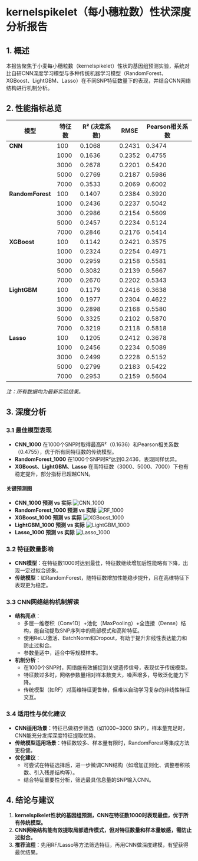 # kernelspikelet（每小穗粒数）性状深度分析报告

## 1. 概述

本报告聚焦于小麦每小穗粒数（kernelspikelet）性状的基因组预测实验，系统对比自研CNN深度学习模型与多种传统机器学习模型（RandomForest、XGBoost、LightGBM、Lasso）在不同SNP特征数量下的表现，并结合CNN网络结构进行机制分析。

## 2. 性能指标总览

| 模型           | 特征数 | R² (决定系数) | RMSE    | Pearson相关系数 |
|----------------|--------|--------------|---------|----------------|
| **CNN**        | 100    | 0.1068       | 0.2431  | 0.3474         |
|                | 1000   | 0.1636       | 0.2352  | 0.4755         |
|                | 3000   | 0.2678       | 0.2201  | 0.5420         |
|                | 5000   | 0.2769       | 0.2187  | 0.5986         |
|                | 7000   | 0.3533       | 0.2069  | 0.6002         |
| **RandomForest**| 100   | 0.1407       | 0.2384  | 0.3920         |
|                | 1000   | 0.2436       | 0.2237  | 0.5042         |
|                | 3000   | 0.2986       | 0.2154  | 0.5609         |
|                | 5000   | 0.2457       | 0.2234  | 0.5124         |
|                | 7000   | 0.2846       | 0.2176  | 0.5414         |
| **XGBoost**    | 100    | 0.1142       | 0.2421  | 0.3575         |
|                | 1000   | 0.2324       | 0.2254  | 0.4971         |
|                | 3000   | 0.2959       | 0.2158  | 0.5581         |
|                | 5000   | 0.3082       | 0.2139  | 0.5667         |
|                | 7000   | 0.2670       | 0.2202  | 0.5343         |
| **LightGBM**   | 100    | 0.1179       | 0.2416  | 0.3638         |
|                | 1000   | 0.1977       | 0.2304  | 0.4622         |
|                | 3000   | 0.2898       | 0.2168  | 0.5580         |
|                | 5000   | 0.3325       | 0.2102  | 0.5870         |
|                | 7000   | 0.3219       | 0.2118  | 0.5818         |
| **Lasso**      | 100    | 0.1205       | 0.2412  | 0.3678         |
|                | 1000   | 0.2456       | 0.2234  | 0.5089         |
|                | 3000   | 0.2499       | 0.2228  | 0.5152         |
|                | 5000   | 0.2799       | 0.2183  | 0.5422         |
|                | 7000   | 0.2953       | 0.2159  | 0.5604         |

*注：所有数据均为最新实验结果。*

## 3. 深度分析

### 3.1 最佳模型表现

- **CNN_1000** 在1000个SNP时取得最高R²（0.1636）和Pearson相关系数（0.4755），优于所有同特征数的传统模型。
- **RandomForest_1000** 在1000个SNP时R²达到0.2436，表现同样优异。
- **XGBoost、LightGBM、Lasso** 在高特征数（3000、5000、7000）下也有稳定提升，部分指标已超越CNN。

#### 关键预测图

- **CNN_1000 预测 vs 实际**
  ![CNN_1000](../res/cnn/kernelspikelet/plots/kernelspikelet_CNN_1000_prediction_vs_actual.png)
- **RandomForest_1000 预测 vs 实际**
  ![RF_1000](../res/base/kernelspikelet/plots/kernelspikelet_RandomForest_1000_prediction_vs_actual.png)
- **XGBoost_1000 预测 vs 实际**
  ![XGBoost_1000](../res/base/kernelspikelet/plots/kernelspikelet_XGBoost_1000_prediction_vs_actual.png)
- **LightGBM_1000 预测 vs 实际**
  ![LightGBM_1000](../res/base/kernelspikelet/plots/kernelspikelet_LightGBM_1000_prediction_vs_actual.png)
- **Lasso_1000 预测 vs 实际**
  ![Lasso_1000](../res/base/kernelspikelet/plots/kernelspikelet_Lasso_1000_prediction_vs_actual.png)

### 3.2 特征数量影响

- **CNN模型**：在特征数1000时达到最佳，特征数继续增加后性能略有下降，出现一定过拟合迹象。
- **传统模型**：如RandomForest，随特征数增加性能稳步提升，且在高维特征下表现更为稳定。

### 3.3 CNN网络结构机制解读

- **结构亮点**：  
  - 多层一维卷积（Conv1D）+池化（MaxPooling）+全连接（Dense）结构，能自动提取SNP序列中的局部模式和高阶特征。
  - 使用ReLU激活、BatchNorm和Dropout，有助于提升非线性表达能力和防止过拟合。
  - 参数量适中，适合中等规模样本。
- **机制分析**：  
  - 在1000个SNP时，网络能有效捕捉到关键遗传信号，表现优于传统模型。
  - 特征数过多时，网络参数量相对样本数变大，噪声增多，导致泛化能力下降。
  - 传统模型（如RF）对高维特征更鲁棒，但难以自动学习复杂的非线性特征交互。

### 3.4 适用性与优化建议

- **CNN适用场景**：特征已做初步筛选（如1000~3000 SNP），样本量充足时，CNN能充分发挥深度特征提取优势。
- **传统模型适用场景**：特征数较多、样本量有限时，RandomForest等集成方法更稳健。
- **优化建议**：
  - 可尝试在特征选择后，进一步微调CNN结构（如增加正则化、调整卷积核数、引入残差结构等）。
  - 结合特征重要性分析，筛选最具信息量的SNP输入CNN。

## 4. 结论与建议

1. **kernelspikelet性状的基因组预测，CNN在特征数1000时表现最佳，优于所有传统模型。**
2. **CNN网络结构能有效提取局部遗传模式，但对特征数量和样本量敏感，需防止过拟合。**
3. **推荐流程**：先用RF/Lasso等方法筛选特征，再用CNN做深度建模，有望获得最优结果。 
